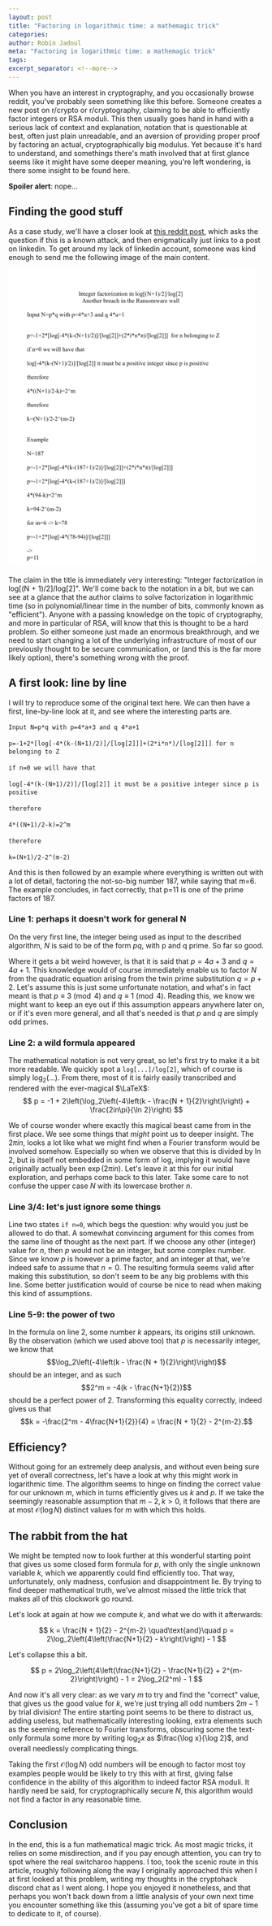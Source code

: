 ```yaml
---
layout: post
title: "Factoring in logarithmic time: a mathemagic trick"
categories:
author: Robin Jadoul
meta: "Factoring in logarithmic time: a mathemagic trick"
tags:
excerpt_separator: <!--more-->
---
```


When you have an interest in cryptography, and you occasionally browse reddit, you've probably seen something like this before. Someone creates a new post on r/crypto or r/cryptography, claiming to be able to efficiently factor integers or RSA moduli. This then usually goes hand in hand with a serious lack of context and explanation, notation that is questionable at best, often just plain unreadable, and an aversion of providing proper proof by factoring an actual, cryptographically big modulus. Yet because it's hard to understand, and somethings there's math involved that at first glance seems like it might have some deeper meaning, you're left wondering, is there some insight to be found here.

**Spoiler alert**: nope...
<!--more-->

## Finding the good stuff

As a case study, we'll have a closer look at [this reddit post](https://www.reddit.com/r/cryptography/comments/l1zf2y/is_this_known_as_an_attack_on_rsa_what_are_the/), which asks the question if this is a known attack, and then enigmatically just links to a post on linkedin. To get around my lack of linkedin account, someone was kind enough to send me the following image of the main content.

![Image containing mostly unreadable math with a small RSA modulus factored by hand as example](/assets/images/mathemagictrick.png)

The claim in the title is immediately very interesting: "Integer factorization in log[(N + 1)/2]/log[2]". We'll come back to the notation in a bit, but we can see at a glance that the author claims to solve factorization in logarithmic time (so in polynomial/linear time in the number of bits, commonly known as "efficient"). Anyone with a passing knowledge on the topic of cryptography, and more in particular of RSA, will know that this is thought to be a hard problem. So either someone just made an enormous breakthrough, and we need to start changing a lot of the underlying infrastructure of most of our previously thought to be secure communication, or (and this is the far more likely option), there's something wrong with the proof.

## A first look: line by line

I will try to reproduce some of the original text here. We can then have a first, line-by-line look at it, and see where the interesting parts are.

```text
Input N=p*q with p=4*a+3 and q 4*a+1

p=-1+2*[log[-4*(k-(N+1)/2)]/[log[2]]]+(2*i*n*)/[log[2]]] for n belonging to Z

if n=0 we will have that

log[-4*(k-(N+1)/2)]/[log[2]] it must be a positive integer since p is positive

therefore

4*((N+1)/2-k)=2^m

therefore

k=(N+1)/2-2^(m-2)
```

And this is then followed by an example where everything is written out with a lot of detail, factoring the not-so-big number 187, while saying that m=6. The example concludes, in fact correctly, that p=11 is one of the prime factors of 187.

### Line 1: perhaps it doesn't work for general N

On the very first line, the integer being used as input to the described algorithm, $N$ is said to be of the form $pq$, with p and q prime. So far so good.

Where it gets a bit weird however, is that it is said that $p = 4a + 3$ and $q = 4a + 1$. This knowledge would of course immediately enable us to factor $N$ from the quadratic equation arising from the twin prime substitution $q = p + 2$. Let's assume this is just some unfortunate notation, and what's in fact meant is that $p \equiv 3 \pmod 4$ and $q \equiv 1 \pmod 4$. Reading this, we know we might want to keep an eye out if this assumption appears anywhere later on, or if it's even more general, and all that's needed is that $p$ and $q$ are simply odd primes.

### Line 2: a wild formula appeared

The mathematical notation is not very great, so let's first try to make it a bit more readable. We quickly spot a `log[...]/log[2]`, which of course is simply $\log_2(\ldots)$. From there, most of it is fairly easily transcribed and rendered with the ever-magical $\LaTeX$:
$$
p = -1 + 2\left(\log_2\left(-4\left(k - \frac{N + 1}{2}\right)\right) + \frac{2in\pi}{\ln 2}\right)
$$

We of course wonder where exactly this magical beast came from in the first place. We see some things that *might* point us to deeper insight. The $2\pi i n$, looks a lot like what we might find when a Fourier transform would be involved somehow. Especially so when we observe that this is divided by $\ln 2$, but is itself not embedded in some form of log, implying it would have originally actually been $\exp(2\pi i n)$. Let's leave it at this for our initial exploration, and perhaps come back to this later. Take some care to not confuse the upper case $N$ with its lowercase brother $n$.

### Line 3/4: let's just ignore some things

Line two states `if n=0`, which begs the question: why would you just be allowed to do that. A somewhat convincing argument for this comes from the same line of thought as the next part. If we choose any other (integer) value for $n$, then $p$ would not be an integer, but some complex number. Since we know $p$ is however a prime factor, and an integer at that, we're indeed safe to assume that $n = 0$. The resulting formula seems valid after making this substitution, so don't seem to be any big problems with this line. Some better justification would of course be nice to read when making this kind of assumptions.

### Line 5-9: the power of two

In the formula on line 2, some number $k$ appears, its origins still unknown. By the observation (which we used above too) that $p$ is necessarily integer, we know that $$\log_2\left(-4\left(k - \frac{N + 1}{2}\right)\right)$$ should be an integer, and as such $$2^m = -4(k - \frac{N+1}{2})$$ should be a perfect power of 2. Transforming this equality correctly, indeed gives us that $$k = -\frac{2^m - 4\frac{N+1}{2}}{4} = \frac{N + 1}{2} - 2^{m-2}.$$

## Efficiency?

Without going for an extremely deep analysis, and without even being sure yet of overall correctness, let's have a look at why this might work in logarithmic time. The algorithm seems to hinge on finding the correct value for our unknown $m$, which in turns efficiently gives us $k$ and $p$. If we take the seemingly reasonable assumption that $m - 2, k > 0$, it follows that there are at most $\mathcal{O}(\log N)$ distinct values for $m$ with which this holds.

## The rabbit from the hat

We might be tempted now to look further at this wonderful starting point that gives us some closed form formula for $p$, with only the single unknown variable $k$, which we apparently could find efficiently too. That way, unfortunately, only madness, confusion and disappointment lie. By trying to find deeper mathematical truth, we've almost missed the little trick that makes all of this clockwork go round.

Let's look at again at how we compute $k$, and what we do with it afterwards:

$$
k = \frac{N + 1}{2} - 2^{m-2} \quad\text{and}\quad p = 2\log_2\left(4\left(\frac{N+1}{2} - k\right)\right) - 1
$$

Let's collapse this a bit.

$$
p = 2\log_2\left(4\left(\frac{N+1}{2} - \frac{N+1}{2} + 2^{m-2}\right)\right) - 1 = 2\log_2(2^m) - 1
$$

And now it's all very clear: as we vary $m$ to try and find the "correct" value, that gives us the good value for $k$, we're just trying all odd numbers $2m - 1$ by trial division! The entire starting point seems to be there to distract us, adding useless, but mathematically interesting looking, extra elements such as the seeming reference to Fourier transforms, obscuring some the text-only formula some more by writing $\log_2 x$ as $\frac{\log x}{\log 2}$, and overall needlessly complicating things.

Taking the first $\mathcal{O}(\log N)$ odd numbers will be enough to factor most toy examples people would be likely to try this with at first, giving false confidence in the ability of this algorithm to indeed factor RSA moduli. It hardly need be said, for cryptographically secure $N$, this algorithm would not find a factor in any reasonable time.

## Conclusion

In the end, this is a fun mathematical magic trick. As most magic tricks, it relies on some misdirection, and if you pay enough attention, you can try to spot where the real switcharoo happens. I too, took the scenic route in this article, roughly following along the way I originally approached this when I at first looked at this problem, writing my thoughts in the cryptohack discord chat as I went along. I hope you enjoyed it nonetheless, and that perhaps you won't back down from a little analysis of your own next time you encounter something like this (assuming you've got a bit of spare time to dedicate to it, of course).
